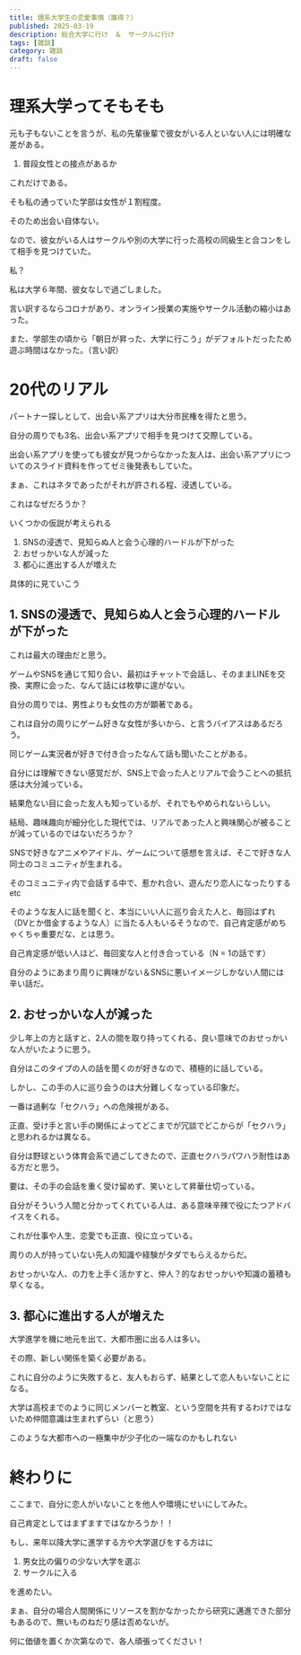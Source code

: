 ```yaml
---
title: 理系大学生の恋愛事情（誰得？）
published: 2025-03-19
description: 総合大学に行け　＆　サークルに行け
tags: [雑談]
category: 雑談
draft: false
---
```

# 理系大学ってそもそも

元も子もないことを言うが、私の先輩後輩で彼女がいる人といない人には明確な差がある。

1. 普段女性との接点があるか

これだけである。

そも私の通っていた学部は女性が１割程度。

そのため出会い自体ない。

なので、彼女がいる人はサークルや別の大学に行った高校の同級生と合コンをして相手を見つけていた。

私？

私は大学６年間、彼女なしで過ごしました。

言い訳するならコロナがあり、オンライン授業の実施やサークル活動の縮小はあった。

また、学部生の頃から「朝日が昇った、大学に行こう」がデフォルトだったため遊ぶ時間はなかった。（言い訳）

# 20代のリアル

パートナー探しとして、出会い系アプリは大分市民権を得たと思う。

自分の周りでも3名、出会い系アプリで相手を見つけて交際している。

出会い系アプリを使っても彼女が見つからなかった友人は、出会い系アプリについてのスライド資料を作ってゼミ後発表もしていた。

まぁ、これはネタであったがそれが許される程、浸透している。

これはなぜだろうか？

いくつかの仮説が考えられる

1. SNSの浸透で、見知らぬ人と会う心理的ハードルが下がった
2. おせっかいな人が減った
3. 都心に進出する人が増えた

具体的に見ていこう

## 1. SNSの浸透で、見知らぬ人と会う心理的ハードルが下がった

これは最大の理由だと思う。

ゲームやSNSを通じて知り合い、最初はチャットで会話し、そのままLINEを交換、実際に会った、なんて話には枚挙に遑がない。

自分の周りでは、男性よりも女性の方が顕著である。

これは自分の周りにゲーム好きな女性が多いから、と言うバイアスはあるだろう。

同じゲーム実況者が好きで付き合ったなんて話も聞いたことがある。

自分には理解できない感覚だが、SNS上で会った人とリアルで会うことへの抵抗感は大分減っている。

結果危ない目に会った友人も知っているが、それでもやめられないらしい。

結局、趣味趣向が細分化した現代では、リアルであった人と興味関心が被ることが減っているのではないだろうか？

SNSで好きなアニメやアイドル、ゲームについて感想を言えば、そこで好きな人同士のコミュニティが生まれる。

そのコミュニティ内で会話する中で、惹かれ合い、遊んだり恋人になったりするetc

そのような友人に話を聞くと、本当にいい人に巡り会えた人と、毎回はずれ（DVとか借金するような人）に当たる人もいるそうなので、自己肯定感がめちゃくちゃ重要だな、とは思う。

自己肯定感が低い人ほど、毎回変な人と付き合っている（N = 1の話です）

自分のようにあまり周りに興味がない＆SNSに悪いイメージしかない人間には辛い話だ。

## 2. おせっかいな人が減った 

少し年上の方と話すと、2人の間を取り持ってくれる、良い意味でのおせっかいな人がいたように思う。

自分はこのタイプの人の話を聞くのが好きなので、積極的に話している。

しかし、この手の人に巡り会うのは大分難しくなっている印象だ。

一番は過剰な「セクハラ」への危険視がある。

正直、受け手と言い手の関係によってどこまでが冗談でどこからが「セクハラ」と思われるかは異なる。

自分は野球という体育会系で過ごしてきたので、正直セクハラパワハラ耐性はある方だと思う。

要は、その手の会話を重く受け留めず、笑いとして昇華仕切っている。

自分がそういう人間と分かってくれている人は、ある意味辛辣で役にたつアドバイスをくれる。

これが仕事や人生、恋愛でも正直、役に立っている。

周りの人が持っていない先人の知識や経験がタダでもらえるからだ。

おせっかいな人、の力を上手く活かすと、仲人？的なおせっかいや知識の蓄積も早くなる。

## 3. 都心に進出する人が増えた

大学進学を機に地元を出て、大都市圏に出る人は多い。

その際、新しい関係を築く必要がある。

これに自分のように失敗すると、友人もおらず、結果として恋人もいないことになる。

大学は高校までのように同じメンバーと教室、という空間を共有するわけではないため仲間意識は生まれずらい（と思う）

このような大都市への一極集中が少子化の一端なのかもしれない

# 終わりに

ここまで、自分に恋人がいないことを他人や環境にせいにしてみた。

自己肯定としてはまずますではなかろうか！！

もし、来年以降大学に進学する方や大学選びをする方はに

1. 男女比の偏りの少ない大学を選ぶ
2. サークルに入る

を進めたい。

まぁ、自分の場合人間関係にリソースを割かなかったから研究に邁進できた部分もあるので、無いものねだり感は否めないが。

何に価値を置くか次第なので、各人頑張ってください！